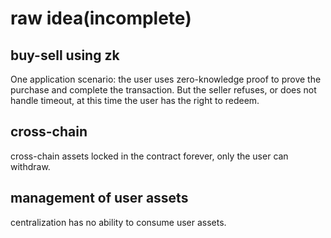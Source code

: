 # raw idea(incomplete)

## buy-sell using zk
One application scenario:
the user uses zero-knowledge proof to prove the purchase and complete the transaction.
But the seller refuses, or does not handle timeout, at this time the user has the right to redeem.

## cross-chain
cross-chain assets locked in the contract forever, only the user can withdraw.

## management of user assets
centralization has no ability to consume user assets.